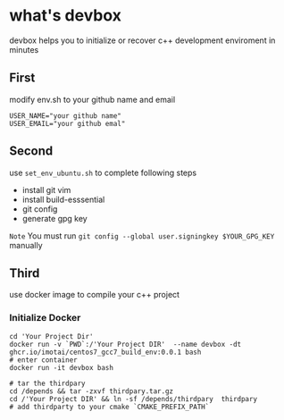# what's devbox

devbox helps you to initialize or recover c++ development enviroment in minutes

## First 

modify env.sh to your github name and email

```
USER_NAME="your github name"
USER_EMAIL="your github emal"
```

## Second

use `set_env_ubuntu.sh` to complete following steps

* install git vim
* install build-esssential
* git config
* generate gpg key

`Note` You must run `git config --global user.signingkey $YOUR_GPG_KEY` manually

## Third

use docker image to compile your c++ project

### Initialize Docker 

```
cd 'Your Project Dir'
docker run -v `PWD`:/'Your Project DIR'  --name devbox -dt ghcr.io/imotai/centos7_gcc7_build_env:0.0.1 bash
# enter container
docker run -it devbox bash

# tar the thirdpary
cd /depends && tar -zxvf thirdpary.tar.gz
cd /'Your Project DIR' && ln -sf /depends/thirdpary  thirdpary
# add thirdparty to your cmake `CMAKE_PREFIX_PATH`
```


